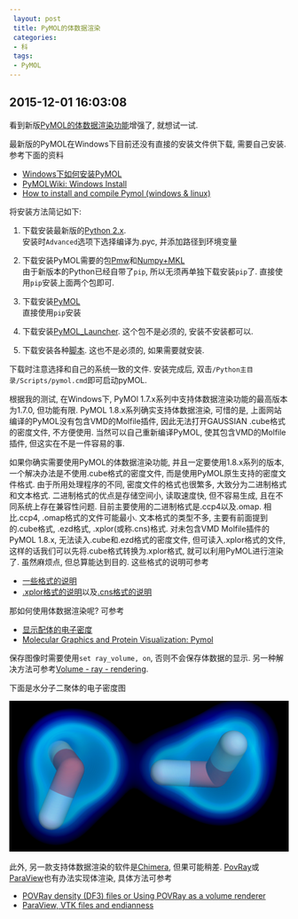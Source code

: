 ```yaml
---
 layout: post
 title: PyMOL的体数据渲染
 categories:
 - 科
 tags:
 - PyMOL
---
```


## 2015-12-01 16:03:08

看到新版[PyMOL的体数据渲染功能](http://pymol.org/volume)增强了, 就想试一试.

最新版的PyMOL在Windows下目前还没有直接的安装文件供下载, 需要自己安装. 参考下面的资料

- [Windows下如何安装PyMOL](http://blog.sciencenet.cn/blog-1181151-865515.html)
- [PyMOLWiki: Windows Install](http://www.pymolwiki.org/index.php/Windows_Install)
- [How to install and compile Pymol (windows & linux)](http://tubiana.me/how-to-install-and-compile-pymol-windows-linux/)

将安装方法简记如下:

1. 下载安装最新版的[Python 2.x](https://www.python.org/downloads/).  
	安装时`Advanced`选项下选择编译为.pyc, 并添加路径到环境变量

2. 下载安装PyMOL需要的包[Pmw](http://www.lfd.uci.edu/~gohlke/pythonlibs/#pmw)和[Numpy+MKL](http://www.lfd.uci.edu/~gohlke/pythonlibs/#numpy)  
	由于新版本的Python已经自带了`pip`, 所以无须再单独下载安装`pip`了. 直接使用`pip`安装上面两个包即可.

3. 下载安装[PyMOL](http://www.lfd.uci.edu/~gohlke/pythonlibs/#pymol)  
	直接使用`pip`安装

4. 下载安装[PyMOL_Launcher](http://www.lfd.uci.edu/~gohlke/pythonlibs/#pymol). 这个包不是必须的, 安装不安装都可以.

5. 下载安装各种[脚本](https://github.com/Pymol-Scripts/Pymol-script-repo). 这也不是必须的, 如果需要就安装.

下载时注意选择和自己的系统一致的文件. 安装完成后, 双击`/Python主目录/Scripts/pymol.cmd`即可启动pyMOL.

根据我的测试, 在Windows下, PyMOl 1.7.x系列中支持体数据渲染功能的最高版本为1.7.0, 但功能有限.
PyMOL 1.8.x系列确实支持体数据渲染, 可惜的是, 上面网站编译的PyMOL没有包含VMD的Molfile插件, 因此无法打开GAUSSIAN .cube格式的密度文件, 不方便使用.
当然可以自己重新编译PyMOL, 使其包含VMD的Molfile插件, 但这实在不是一件容易的事.

如果你确实需要使用PyMOL的体数据渲染功能, 并且一定要使用1.8.x系列的版本, 一个解决办法是不使用.cube格式的密度文件, 而是使用PyMOL原生支持的密度文件格式.
由于所用处理程序的不同, 密度文件的格式也很繁多, 大致分为二进制格式和文本格式. 二进制格式的优点是存储空间小, 读取速度快, 但不容易生成, 且在不同系统上存在兼容性问题.
目前主要使用的二进制格式是.ccp4以及.omap. 相比.ccp4, .omap格式的文件可能最小. 文本格式的类型不多, 主要有前面提到的.cube格式, .ezd格式, .xplor(或称.cns)格式.
对未包含VMD Molfile插件的PyMOL 1.8.x, 无法读入.cube和.ezd格式的密度文件, 但可读入.xplor格式的文件, 这样的话我们可以先将.cube格式转换为.xplor格式, 就可以利用PyMOL进行渲染了. 虽然麻烦点, 但总算能达到目的. 这些格式的说明可参考

- [一些格式的说明](https://groups.google.com/forum/embed/#!topic/ball-user-list/bK2cqS1dLq4)
- [.xplor格式的说明](http://plato.cgl.ucsf.edu/pipermail/chimera-users/2011-August/006658.html)以及[.cns格式的说明](http://www.mrc-lmb.cam.ac.uk/public/xtal/doc/cns/cns_1.3/)

那如何使用体数据渲染呢? 可参考

- [显示配体的电子密度](http://bioms.org/thread-1596-1-1.html)
- [Molecular Graphics and Protein Visualization: Pymol](http://young.biochem.med.umich.edu/Courses/biochem516/Pymol/])

保存图像时需要使用`set ray_volume, on`, 否则不会保存体数据的显示. 另一种解决方法可参考[Volume - ray - rendering](http://sourceforge.net/p/pymol/mailman/message/32739909/).

下面是水分子二聚体的电子密度图

![](/pic/W2_Dns.png)

此外, 另一款支持体数据渲染的软件是[Chimera](https://www.cgl.ucsf.edu/chimera/), 但果可能稍差.
[PovRay](http://www.povray.org/)或[ParaView](http://www.paraview.org/)也有办法实现体渲染, 具体方法可参考

- [POVRay density (DF3) files or Using POVRay as a volume renderer](http://paulbourke.net/miscellaneous/povexamples/)
- [ParaView, VTK files and endianness](http://blog.nag.com/2010/12/paraview-vtk-files-and-endianness.html)

